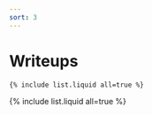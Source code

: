 ```yaml
---
sort: 3
---
```


# Writeups

```
{% include list.liquid all=true %}
```

{% include list.liquid all=true %}
